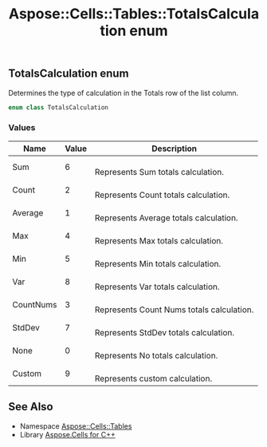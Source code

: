 ﻿---
title: Aspose::Cells::Tables::TotalsCalculation enum
linktitle: TotalsCalculation
second_title: Aspose.Cells for C++ API Reference
description: 'Aspose::Cells::Tables::TotalsCalculation enum. Determines the type of calculation in the Totals row of the list column in C++.'
type: docs
weight: 1300
url: /cpp/aspose.cells.tables/totalscalculation/
---
## TotalsCalculation enum


Determines the type of calculation in the Totals row of the list column.

```cpp
enum class TotalsCalculation
```

### Values

| Name | Value | Description |
| --- | --- | --- |
| Sum | 6 | <br>Represents Sum totals calculation. |
| Count | 2 | <br>Represents Count totals calculation. |
| Average | 1 | <br>Represents Average totals calculation. |
| Max | 4 | <br>Represents Max totals calculation. |
| Min | 5 | <br>Represents Min totals calculation. |
| Var | 8 | <br>Represents Var totals calculation. |
| CountNums | 3 | <br>Represents Count Nums totals calculation. |
| StdDev | 7 | <br>Represents StdDev totals calculation. |
| None | 0 | <br>Represents No totals calculation. |
| Custom | 9 | <br>Represents custom calculation. |

## See Also

* Namespace [Aspose::Cells::Tables](../)
* Library [Aspose.Cells for C++](../../)
